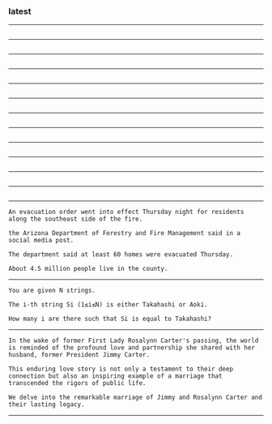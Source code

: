 ### latest

---
```

```
---
```

```
---
```

```
---
```

```
---
```

```
---
```

```
---
```

```
---
```

```
---
```

```
---
```

```
---
```

```
---
```

```
---
```
An evacuation order went into effect Thursday night for residents along the southeast side of the fire.

the Arizona Department of Forestry and Fire Management said in a social media post. 

The department said at least 60 homes were evacuated Thursday. 

About 4.5 million people live in the county.
```
---
```
You are given N strings.

The i-th string Si​ (1≤i≤N) is either Takahashi or Aoki.

How many i are there such that Si​ is equal to Takahashi?
```
---
```
In the wake of former First Lady Rosalynn Carter's passing, the world is reminded of the profound love and partnership she shared with her husband, former President Jimmy Carter. 

This enduring love story is not only a testament to their deep connection but also an inspiring example of a marriage that transcended the rigors of public life. 

We delve into the remarkable marriage of Jimmy and Rosalynn Carter and their lasting legacy. 
```
---


